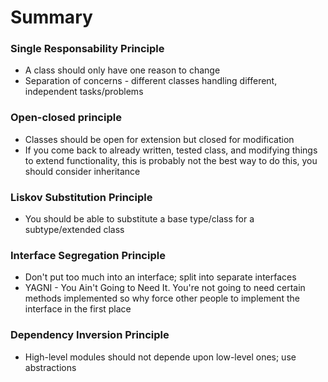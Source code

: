 # Summary

### Single Responsability Principle

- A class should only have one reason to change
- Separation of concerns - different classes handling different, independent tasks/problems

### Open-closed principle

- Classes should be open for extension but closed for modification
- If you come back to already written, tested class, and modifying things to extend functionality, this is probably not the best way to do this, you should consider inheritance

### Liskov Substitution Principle

- You should be able to substitute a base type/class for a subtype/extended class

### Interface Segregation Principle

- Don't put too much into an interface; split into separate interfaces
- YAGNI - You Ain't Going to Need It. You're not going to need certain methods implemented so why force other people to implement the interface in the first place

### Dependency Inversion Principle

- High-level modules should not depende upon low-level ones; use abstractions
